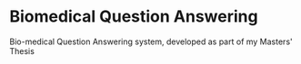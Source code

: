 # Biomedical Question Answering
Bio-medical Question Answering system, developed as part of my Masters' Thesis
